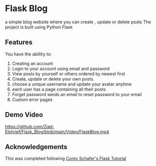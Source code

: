 # Flask Blog

a simple blog website where you can create , update or delete posts
The project is built using Python Flask

## Features

You have the abillity to:

1. Creating an account 
2. Login to your account using email and password
3. View posts by yourself or others ordered by newest first
4. Create, update or delete your own posts.
5. choose a unique username and update your avatar anytime
6. each user has a page containing all their posts
7. Forget password sends an email to reset password to your email
8. Custom error pages

## Demo Video

https://github.com/Ziad-Elshrief/Flask_Blog/blob/main/Video/FlaskBlog.mp4

## Acknowledgements

This was completed following [Corey Schafer's Flask Tutorial](https://www.youtube.com/playlist?list=PL-osiE80TeTs4UjLw5MM6OjgkjFeUxCYH)